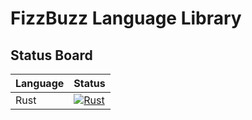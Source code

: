 # FizzBuzz Language Library

## Status Board
| Language | Status |
|----------|--------|
| Rust     | [![Rust](https://github.com/VincentMenzel/FizzBuzz/actions/workflows/rust.yml/badge.svg?branch=main)](https://github.com/VincentMenzel/FizzBuzz/actions/workflows/rust.yml) |

